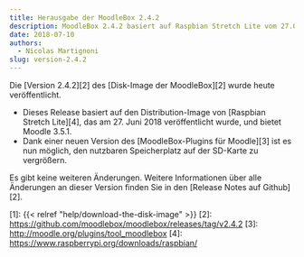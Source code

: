 ```yaml
---
title: Herausgabe der MoodleBox 2.4.2
description: MoodleBox 2.4.2 basiert auf Raspbian Stretch Lite vom 27.07.2018. Es ist nun möglich, den Speicherplatz auf der SD-Karte zu vergrößern.
date: 2018-07-10
authors:
  - Nicolas Martignoni
slug: version-2.4.2
---
```


Die [Version 2.4.2][2] des [Disk-Image der MoodleBox][2] wurde heute veröffentlicht.

  - Dieses Release basiert auf den Distribution-Image von [Raspbian Stretch Lite][4], das am 27. Juni 2018 veröffentlicht wurde, und bietet Moodle 3.5.1.
  - Dank einer neuen Version des [MoodleBox-Plugins für Moodle][3] ist es nun möglich, den nutzbaren Speicherplatz auf der SD-Karte zu vergrößern.

Es gibt keine weiteren Änderungen. Weitere Informationen über alle Änderungen an dieser Version finden Sie in den [Release Notes auf Github][2].

 [1]: {{< relref "help/download-the-disk-image" >}}
 [2]: https://github.com/moodlebox/moodlebox/releases/tag/v2.4.2
 [3]: http://moodle.org/plugins/tool_moodlebox
 [4]: https://www.raspberrypi.org/downloads/raspbian/
